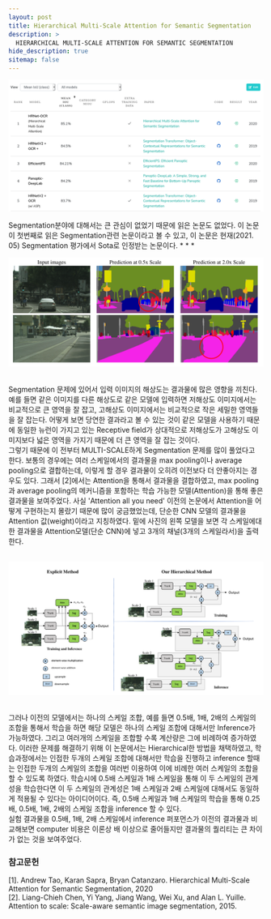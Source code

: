 ```yaml
---
layout: post
title: Hierarchical Multi-Scale Attention for Semantic Segmentation
description: >
  HIERARCHICAL MULTI-SCALE ATTENTION FOR SEMANTIC SEGMENTATION
hide_description: true
sitemap: false
---
```


<p align="center"><img src="/assets/img/paper/HIERARCHICAL_MULTI-SCALE_ATTENTION_FOR_SEMANTIC_SEGMENTATION/3.png"></p>
Segmentation분야에 대해서는 큰 관심이 없었기 때문에 읽은 논문도 없었다. 이 논문이 첫번째로 읽은 Segmentation관련 논문이라고 볼 수 있고, 이 논문은 현재(2021. 05) Segmentation 평가에서 Sota로 인정받는 논문이다.
* * *
<br/>
<p align="center"><img src="/assets/img/paper/HIERARCHICAL_MULTI-SCALE_ATTENTION_FOR_SEMANTIC_SEGMENTATION/1.png"></p>
<br/>
 Segmentation 문제에 있어서 입력 이미지의 해상도는 결과물에 많은 영향을 끼친다. 예를 들면 같은 이미지를 다른 해상도로 같은 모델에 입력하면
저해상도 이미지에서는 비교적으로 큰 영역을 잘 잡고, 고해상도 이미지에서는 비교적으로 작은 세밀한 영역들을 잘 잡는다. 어떻게 보면 당연한 결과라고 볼 수 있는 것이 같은 모델을 사용하기 때문에
동일한 뉴런이 가지고 있는 Receptive field가 상대적으로 저해상도가 고해상도 이미지보다 넓은 영역을 가지기 때문에 더 큰 영역을 잘 잡는 것이다.
<br/>
 그렇기 때문에 이 전부터 MULTI-SCALE하게 Segmentation 문제를 많이 풀었다고 한다. 보통의 경우에는 여러 스케일에서의 결과물을 max pooling이나 average pooling으로 결합하는데,
이렇게 할 경우 결과물이 오히려 이전보다 더 안좋아지는 경우도 있다. 그래서 [2]에서는 Attention을 통해서 결과물을 결합하였고, max pooling과 average pooling의 메커니즘을 포함하는 학습 가능한
모델(Attention)을 통해 좋은 결과물을 보여주었다. 사실 'Attention all you need' 이전의 논문에서 Attention을 어떻게 구현하는지 몰랐기 때문에 많이 궁금했었는데,
단순한 CNN 모델의 결과물을 Attention 값(weight)이라고 지칭하였다. 밑에 사진의 왼쪽 모델을 보면 각 스케일에대한 결과물을 Attention모델(단순 CNN)에 넣고 3개의 채널(3개의 스케일라서)을 출력한다.
<br/>
<br/>
<p align="center"><img src="/assets/img/paper/HIERARCHICAL_MULTI-SCALE_ATTENTION_FOR_SEMANTIC_SEGMENTATION/2.png"></p>
<br/>
 그러나 이전의 모델에서는 하나의 스케일 조합, 예를 들면 0.5배, 1배, 2배의 스케일의 조합을 통해서 학습을 하면 해당 모델은 하나의 스케일 조합에 대해서만 Inference가 가능하였다.
그리고 여러개의 스케일을 조합할 수록 계산량은 그에 비례하여 증가하였다. 이러한 문제를 해결하기 위해 이 논문에서는 Hierarchical한 방법을 채택하였고, 학습과정에서는 인접한 두개의 스케일 조합에 대해서만 학습을 진행하고 inference 할때는 인접한 두개의 스케일의 조합을 여러번 이용하여 이에 비례한 여러 스케일의 조합을 할 수 있도록 하였다. 학습시에 0.5배 스케일과 1배 스케일을 통해 이 두 스케일의 관계성을 학습한다면 이 두 스케일의 관계성은 1배 스케일과 2배 스케일에 대해서도 동일하게 적용될 수 있다는 아이디어이다. 즉, 0.5배 스케일과 1배 스케일의 학습을 통해 0.25배, 0.5배, 1배, 2배의 스케일 조합을 inference 할 수 있다. 
<br/>
실험 결과물을 0.5배, 1배, 2배 스케일에서 inference 퍼포먼스가 이전의 결과물과 비교해보면 computer 비용은 이론상 배 이상으로 줄어들지만 결과물의 퀄리티는 큰 차이가 없는 것을 보여주었다.

### 참고문헌
[1]. Andrew Tao, Karan Sapra, Bryan Catanzaro. Hierarchical Multi-Scale Attention for Semantic Segmentation, 2020
<br/>
[2]. Liang-Chieh Chen, Yi Yang, Jiang Wang, Wei Xu, and Alan L. Yuille. Attention to scale: Scale-aware semantic
image segmentation, 2015.
